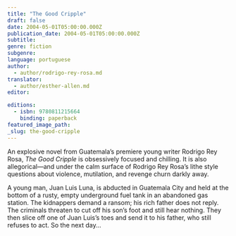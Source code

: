 ```yaml
---
title: "The Good Cripple"
draft: false
date: 2004-05-01T05:00:00.000Z
publication_date: 2004-05-01T05:00:00.000Z
subtitle:
genre: fiction
subgenre:
language: portuguese
author:
  - author/rodrigo-rey-rosa.md
translator:
  - author/esther-allen.md
editor:

editions:
  - isbn: 9780811215664
    binding: paperback
featured_image_path:
_slug: the-good-cripple
---
```


An explosive novel from Guatemala’s premiere young writer Rodrigo Rey Rosa, _The Good Cripple_ is obsessively focused and chilling. It is also allegorical––and under the calm surface of Rodrigo Rey Rosa’s lithe style questions about violence, mutilation, and revenge churn darkly away.

A young man, Juan Luis Luna, is abducted in Guatemala City and held at the bottom of a rusty, empty underground fuel tank in an abandoned gas station. The kidnappers demand a ransom; his rich father does not reply. The criminals threaten to cut off his son’s foot and still hear nothing. They then slice off one of Juan Luis’s toes and send it to his father, who still refuses to act. So the next day...

